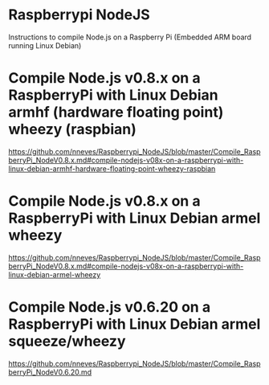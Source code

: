 Raspberrypi NodeJS
==================

Instructions to compile Node.js on a Raspberry Pi (Embedded ARM board running Linux Debian)

Compile Node.js v0.8.x on a RaspberryPi with Linux Debian armhf (hardware floating point) wheezy (raspbian)
===========================================================================================================
https://github.com/nneves/Raspberrypi_NodeJS/blob/master/Compile_RaspberryPi_NodeV0.8.x.md#compile-nodejs-v08x-on-a-raspberrypi-with-linux-debian-armhf-hardware-floating-point-wheezy-raspbian

Compile Node.js v0.8.x on a RaspberryPi with Linux Debian armel wheezy
======================================================================
https://github.com/nneves/Raspberrypi_NodeJS/blob/master/Compile_RaspberryPi_NodeV0.8.x.md#compile-nodejs-v08x-on-a-raspberrypi-with-linux-debian-armel-wheezy


Compile Node.js v0.6.20 on a RaspberryPi with Linux Debian armel squeeze/wheezy
======================================================================
https://github.com/nneves/Raspberrypi_NodeJS/blob/master/Compile_RaspberryPi_NodeV0.6.20.md